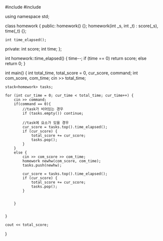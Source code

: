 #include <iostream>
#include <stack>

using namespace std;

class homework {
public:
	homework() {};
	homework(int _s, int _t) : score(_s), time(_t) {};

	int time_elapsed();

private:
	int score;
	int time;
};

int homework::time_elapsed() {
	time--;
	if (time == 0) return score;
	else return 0;
}

int main()
{
	int total_time, total_score = 0, cur_score, command;
	int com_score, com_time;
	cin >> total_time;

	stack<homework> tasks;

	for (int cur_time = 0; cur_time < total_time; cur_time++) {
		cin >> command;
		if(command == 0){
			//task가 비어있는 경우
			if (tasks.empty()) continue;

			//task에 요소가 있을 경우
			cur_score = tasks.top().time_elapsed();
			if (cur_score) {
				total_score += cur_score;
				tasks.pop();
			}
		}
		else {
			cin >> com_score >> com_time;
			homework newhw(com_score, com_time);
			tasks.push(newhw);
			
			cur_score = tasks.top().time_elapsed();
			if (cur_score) {
				total_score += cur_score;
				tasks.pop();
			}

			
		}
		

	}

	cout << total_score;
}
